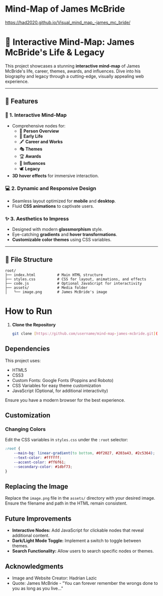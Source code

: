 # Mind-Map of James McBride

https://had2020.github.io/Visual_mind_map_-james_mc_bride/  

# 🎨 Interactive Mind-Map: James McBride's Life & Legacy

This project showcases a stunning **interactive mind-map** of James McBride's life, career, themes, awards, and influences. Dive into his biography and legacy through a cutting-edge, visually appealing web experience.

---

## 🌟 Features

### 🎯 1. **Interactive Mind-Map**
- Comprehensive nodes for:
  - 📌 **Person Overview**
  - 🍼 **Early Life**
  - 🖋️ **Career and Works**
  - 🎭 **Themes**
  - 🏆 **Awards**
  - 🌟 **Influences**
  - 🕊️ **Legacy**
- **3D hover effects** for immersive interaction.

### 💻 2. **Dynamic and Responsive Design**
- Seamless layout optimized for **mobile** and **desktop**.
- Fluid **CSS animations** to captivate users.

### ✨ 3. **Aesthetics to Impress**
- Designed with modern **glassmorphism** style.
- Eye-catching **gradients** and **hover transformations**.
- **Customizable color themes** using CSS variables.

---

## 📁 File Structure

```plaintext
root/
├── index.html          # Main HTML structure
├── styles.css          # CSS for layout, animations, and effects
├── code.js             # Optional JavaScript for interactivity
├── assets/             # Media folder
│   └── image.png       # James McBride's image
```

# How to Run

1. **Clone the Repository**
   ```bash
   git clone [https://github.com/username/mind-map-james-mcbride.git](https://github.com/had2020/Visual_mind_map_-james_mc_bride/new/main?filename=README.md)
   ```

## Dependencies

This project uses:

*   HTML5
*   CSS3
*   Custom Fonts: Google Fonts (Poppins and Roboto)
*   CSS Variables for easy theme customization
*   JavaScript (Optional, for additional interactivity)

Ensure you have a modern browser for the best experience.

## Customization

### Changing Colors

Edit the CSS variables in `styles.css` under the `:root` selector:

```css
:root {
    --main-bg: linear-gradient(to bottom, #0f2027, #203a43, #2c5364);
    --text-color: #ffffff;
    --accent-color: #ff6f61;
    --secondary-color: #1dbf73;
}
```
## Replacing the Image

Replace the `image.png` file in the `assets/` directory with your desired image. Ensure the filename and path in the HTML remain consistent.

## Future Improvements

*   **Interactive Nodes:** Add JavaScript for clickable nodes that reveal additional content.
*   **Dark/Light Mode Toggle:** Implement a switch to toggle between themes.
*   **Search Functionality:** Allow users to search specific nodes or themes.

## Acknowledgments

*   Image and Website Creator: Hadrian Lazic
*   Quote: James McBride - "You can forever remember the wrongs done to you as long as you live..."

